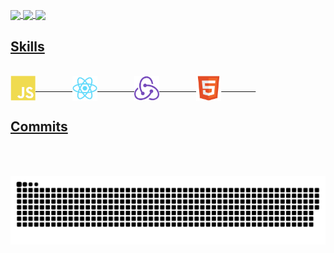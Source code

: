 
</br>

 <div>
  <a href="https://github.com/archspire-9k">
   <img align="center" src="https://github-readme-stats.vercel.app/api?username=archspire-9k&show_icons=true&theme=solarized-light&include_all_commits=true&count_private=true&hide=issues"/>
   <img align="center" height="170" src="https://streak-stats.demolab.com?user=archspire-9k&theme=solarized-light&exclude_days=Sun%2CSat"/>
   <img align="center" src="http://github-profile-summary-cards.vercel.app/api/cards/profile-details?username=archspire-9k&theme=solarized"/>
</div>
 
 <div>

   
 </div>
 
 ## Skills
<div style="display: inline_block"><br>
  <img height="40" align="center" alt="Erica-Js" height="30" width="40" src="https://raw.githubusercontent.com/devicons/devicon/master/icons/javascript/javascript-plain.svg">
 &nbsp;&nbsp;&nbsp;&nbsp;&nbsp;&nbsp;&nbsp;&nbsp;&nbsp;&nbsp;&nbsp;&nbsp;&nbsp;
  <img height="40" align="center" alt="Erica-React" height="30" width="40" src="https://raw.githubusercontent.com/devicons/devicon/master/icons/react/react-original.svg">
 &nbsp;&nbsp;&nbsp;&nbsp;&nbsp;&nbsp;&nbsp;&nbsp;&nbsp;&nbsp;&nbsp;&nbsp;&nbsp;
  <img height="40" align="center" alt="Erica-Redux" height="30" width="40" src="https://raw.githubusercontent.com/devicons/devicon/master/icons/redux/redux-original.svg">
 &nbsp;&nbsp;&nbsp;&nbsp;&nbsp;&nbsp;&nbsp;&nbsp;&nbsp;&nbsp;&nbsp;&nbsp;&nbsp;
  <img height="40" align="center" alt="Erica-HTML" height="30" width="40" src="https://raw.githubusercontent.com/devicons/devicon/master/icons/html5/html5-original.svg">
 &nbsp;&nbsp;&nbsp;&nbsp;&nbsp;&nbsp;&nbsp;&nbsp;&nbsp;&nbsp;&nbsp;&nbsp;&nbsp;
</div>
  
## Commits
<div> 
  
 </br>
</br>
 
  ![Snake animation](https://github.com/archspire-9k/archspire-9k/blob/output/github-contribution-grid-snake.svg)
 
</div>
